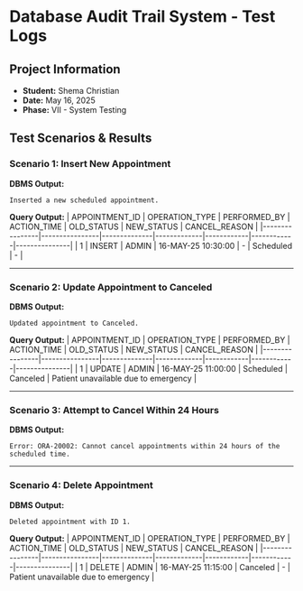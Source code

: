 # Database Audit Trail System - Test Logs

## Project Information
- **Student:** Shema Christian
- **Date:** May 16, 2025
- **Phase:** VII - System Testing

## Test Scenarios & Results

### Scenario 1: Insert New Appointment
**DBMS Output:**
```
Inserted a new scheduled appointment.
```

**Query Output:**
| APPOINTMENT_ID | OPERATION_TYPE | PERFORMED_BY | ACTION_TIME | OLD_STATUS | NEW_STATUS | CANCEL_REASON |
|----------------|----------------|--------------|-------------|------------|------------|---------------|
| 1 | INSERT | ADMIN | 16-MAY-25 10:30:00 | - | Scheduled | - |

---

### Scenario 2: Update Appointment to Canceled
**DBMS Output:**
```
Updated appointment to Canceled.
```

**Query Output:**
| APPOINTMENT_ID | OPERATION_TYPE | PERFORMED_BY | ACTION_TIME | OLD_STATUS | NEW_STATUS | CANCEL_REASON |
|----------------|----------------|--------------|-------------|------------|------------|---------------|
| 1 | UPDATE | ADMIN | 16-MAY-25 11:00:00 | Scheduled | Canceled | Patient unavailable due to emergency |

---

### Scenario 3: Attempt to Cancel Within 24 Hours
**DBMS Output:**
```
Error: ORA-20002: Cannot cancel appointments within 24 hours of the scheduled time.
```

---

### Scenario 4: Delete Appointment
**DBMS Output:**
```
Deleted appointment with ID 1.
```

**Query Output:**
| APPOINTMENT_ID | OPERATION_TYPE | PERFORMED_BY | ACTION_TIME | OLD_STATUS | NEW_STATUS | CANCEL_REASON |
|----------------|----------------|--------------|-------------|------------|------------|---------------|
| 1 | DELETE | ADMIN | 16-MAY-25 11:15:00 | Canceled | - | Patient unavailable due to emergency |

